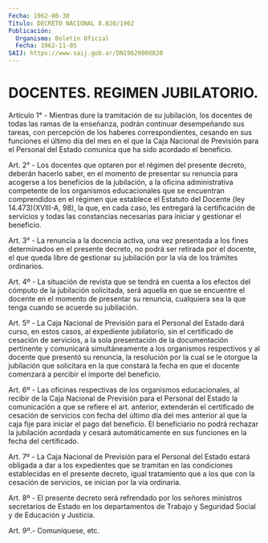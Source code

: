 ```yaml
---
Fecha: 1962-08-30
Título: DECRETO NACIONAL 8.820/1962
Publicación:
  Organismo: Boletín Oficial
  Fecha: 1962-11-05
SAIJ: https://www.saij.gob.ar/DN19620008820
---
```

# DOCENTES. REGIMEN JUBILATORIO.

<a id="1"></a>
Artículo 1° - Mientras dure la tramitación de su jubilación, los docentes de todas las ramas de la enseñanza, podrán continuar desempeñando sus tareas, con percepción de los haberes correspondientes, cesando en sus funciones el último día del mes en el que la Caja Nacional de Previsión para el Personal del Estado comunica que ha sido acordado el beneficio.

<a id="2"></a>
Art. 2° - Los docentes que optaren por el régimen del presente decreto, deberán hacerlo saber, en el momento de presentar su renuncia para acogerse a los beneficios de la jubilación, a la oficina administrativa competente de los organismos educacionales que se encuentran comprendidos en el régimen que establece el Estatuto del Docente (ley 14.473)(XVIII-A, 98), la que, en cada caso, les entregará la certificación de servicios y todas las constancias necesarias para iniciar y gestionar el beneficio.

<a id="3"></a>
Art. 3° - La renuncia a la docencia activa, una vez presentada a los fines determinados en el presente decreto, no podrá ser retirada por el docente, el que queda libre de gestionar su jubilación por la vía de los trámites ordinarios.

<a id="4"></a>
Art. 4º - La situación de revista que se tendrá en cuenta a los efectos del cómputo de la jubilación solicitada, será aquella en que se encuentre el docente en el momento de presentar su renuncia, cualquiera sea la que tenga cuando se acuerde su jubilación.

<a id="5"></a>
Art. 5º - La Caja Nacional de Previsión para el Personal del Estado dará curso, en estos casos, al expediente jubilatorio, sin el certificado de cesación de servicios, a la sola presentación de la documentación pertinente y comunicará simultáneamente a los organismos respectivos y al docente que presentó su renuncia, la resolución por la cual se le otorgue la jubilación que solicitara en la que constará la fecha en que el docente comenzará a percibir el importe del beneficio.

<a id="6"></a>
Art. 6º - Las oficinas respectivas de los organismos educacionales, al recibir de la Caja Nacional de Previsión para el Personal del Estado la comunicación a que se refiere el art. anterior, extenderán el certificado de cesación de servicios con fecha del último día del mes anterior al que la caja fije para iniciar el pago del beneficio. El beneficiario no podrá rechazar la jubilación acordada y cesará automáticamente en sus funciones en la fecha del certificado.

<a id="7"></a>
Art. 7º - La Caja Nacional de Previsión para el Personal del Estado estará obligada a dar a los expedientes que se tramitan en las condiciones establecidas en el presente decreto, igual tratamiento que a los que con la cesación de servicios, se inician por la vía ordinaria.

<a id="8"></a>
Art. 8º - El presente decreto será refrendado por los señores ministros secretarios de Estado en los departamentos de Trabajo y Seguridad Social y de Educación y Justicia.

<a id="9"></a>
Art. 9º.- Comuníquese, etc.